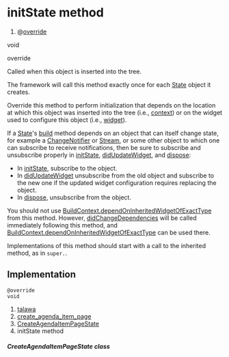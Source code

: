 
<div>

# initState method

</div>


<div>

1.  @[override](https://api.flutter.dev/flutter/dart-core/override-constant.html)

</div>

void 


override




Called when this object is inserted into the tree.

The framework will call this method exactly once for each
[State](https://api.flutter.dev/flutter/widgets/State-class.html) object
it creates.

Override this method to perform initialization that depends on the
location at which this object was inserted into the tree (i.e.,
[context](https://api.flutter.dev/flutter/widgets/State/context.md))
or on the widget used to configure this object (i.e.,
[widget](https://api.flutter.dev/flutter/widgets/State/widget.md)).

If a
[State](https://api.flutter.dev/flutter/widgets/State-class.html)\'s
[build](../../views_after_auth_screens_events_create_agenda_item_page/CreateAgendaItemPageState/build.md)
method depends on an object that can itself change state, for example a
[ChangeNotifier](https://api.flutter.dev/flutter/foundation/ChangeNotifier-class.html)
or
[Stream](https://api.flutter.dev/flutter/dart-core/Stream-class.html),
or some other object to which one can subscribe to receive
notifications, then be sure to subscribe and unsubscribe properly in
[initState](../../views_after_auth_screens_events_create_agenda_item_page/CreateAgendaItemPageState/initState.md),
[didUpdateWidget](https://api.flutter.dev/flutter/widgets/State/didUpdateWidget.html),
and
[dispose](https://api.flutter.dev/flutter/widgets/State/dispose.html):

-   In
    [initState](../../views_after_auth_screens_events_create_agenda_item_page/CreateAgendaItemPageState/initState.md),
    subscribe to the object.
-   In
    [didUpdateWidget](https://api.flutter.dev/flutter/widgets/State/didUpdateWidget.html)
    unsubscribe from the old object and subscribe to the new one if the
    updated widget configuration requires replacing the object.
-   In
    [dispose](https://api.flutter.dev/flutter/widgets/State/dispose.html),
    unsubscribe from the object.

You should not use
[BuildContext.dependOnInheritedWidgetOfExactType](https://api.flutter.dev/flutter/widgets/BuildContext/dependOnInheritedWidgetOfExactType.html)
from this method. However,
[didChangeDependencies](https://api.flutter.dev/flutter/widgets/State/didChangeDependencies.html)
will be called immediately following this method, and
[BuildContext.dependOnInheritedWidgetOfExactType](https://api.flutter.dev/flutter/widgets/BuildContext/dependOnInheritedWidgetOfExactType.html)
can be used there.

Implementations of this method should start with a call to the inherited
method, as in `super.`.



## Implementation

``` language-dart
@override
void  
```







1.  [talawa](../../index.md)
2.  [create_agenda_item_page](../../views_after_auth_screens_events_create_agenda_item_page/)
3.  [CreateAgendaItemPageState](../../views_after_auth_screens_events_create_agenda_item_page/CreateAgendaItemPageState-class.md)
4.  initState method

##### CreateAgendaItemPageState class







